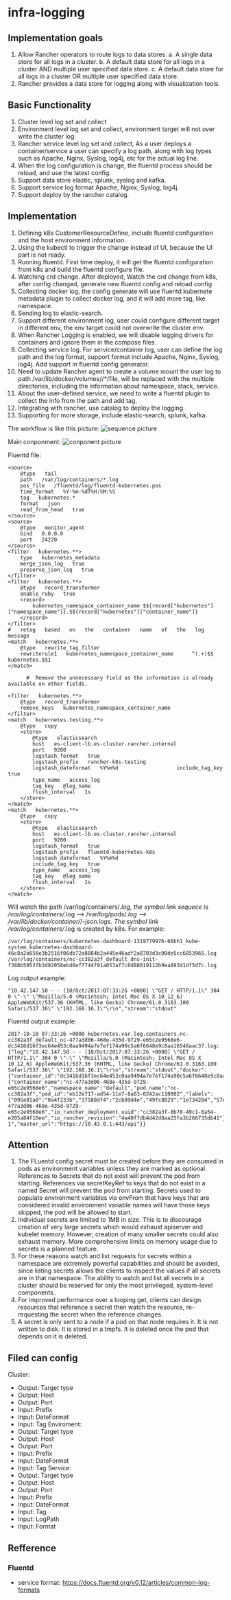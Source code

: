 # infra-logging

## Implementation goals

1. Allow Rancher operators to route logs to data stores.
  a. A single data store for all logs in a cluster.
  b. A default data store for all logs in a cluster AND multiple user specified data store.
  c. A default data store for all logs in a cluster OR multiple user specified data store.
2. Rancher provides a data store for logging along with visualization tools.

## Basic Functionality
1. Cluster level log set and collect
2. Environment level log set and collect, environment target will not over write the cluster log.
3. Rancher service level log set and collect, As a user deploys a container/service a user can specify a log path, along with log types such as Apache, Nginx, Syslog, log4j, etc for the actual log line.
4. When the log configuration is change, the fluentd process should be reload, and use the latest config.
5. Support data store elastic, splunk, syslog and kafka. 
6. Support service log format  Apache, Nginx, Syslog, log4j.
7. Support deploy by the rancher catalog.

## Implementation
1. Defining k8s CustomerResourceDefine, include fluentd configuration and the host environment information.
2. Using the kubectl to trigger the change instead of UI, because the UI part is not ready.
3. Running fluentd. First time deploy, it will get the fluentd configuration from k8s and build the fluentd configure file.
4. Watching crd change. After deployed, Watch the crd change from k8s, after config changed, generate new fluentd config and reload config
5. Collecting docker log, the config generate will use fluentd kubernete metadata plugin to collect docker log, and it will add more tag, like namespace.
6. Sending log to elastic-search.
7. Support different environment log, user could configure different target in different env, the env target could not overwrite the cluster env.
8. When Rancher Logging is enabled, we will disable logging drivers for containers and ignore them in the compose files.
9. Collecting service log. For service/container log, user can define the log path and the log format, support format include Apache, Nginx, Syslog, log4j.  Add support in fluentd config generator.
10. Need to update Rancher agent to create a volume mount the user log to path  /var/lib/docker/volumes/<name>/*/file, <name> will be replaced with the multiple directories, including the information about namespace, stack, service. 
11. About the user-defined service, we need to write a fluentd plugin to collect the info from the path and add tag.
12. Integrating with rancher, use catalog to deploy the logging.
13. Supporting for more storage, include elastic-search, splunk, kafka.

The workflow is like this picture:
![sequence picture](https://www.draw.io/?lightbox=1&highlight=FFFFFF&edit=_blank&layers=1&nav=1&title=logging_sequence.xml#Uhttps%3A%2F%2Fraw.githubusercontent.com%2Faiwantaozi%2Fdraw%2Fmaster%2Flogging_sequence.xml)

Main conponment:
![conponent picture](https://www.draw.io/?lightbox=1&highlight=0000ff&edit=_blank&layers=1&nav=1&title=logging_conponent.xml#Uhttps%3A%2F%2Fraw.githubusercontent.com%2Faiwantaozi%2Fdraw%2Fmaster%2Flogging_conponent.xml)

Fluentd file:

```
<source>
	@type   tail
	path   /var/log/containers/*.log
	pos_file   /fluentd/log/fluentd-kubernetes.pos
	time_format   %Y-%m-%dT%H:%M:%S
	tag   kubernetes.*
	format   json
	read_from_head   true
</source>
<source>
	@type   monitor_agent
	bind   0.0.0.0
	port   24220
</source>
<filter   kubernetes.**>
	type   kubernetes_metadata
	merge_json_log   true
	preserve_json_log   true
</filter>
<filter   kubernetes.**>
    @type   record_transformer
    enable_ruby   true
    <record>
        kubernetes_namespace_container_name $${record["kubernetes"]["namespace_name"]}.$${record["kubernetes"]["container_name"]}       
    </record>
</filter>
#   retag   based   on   the   container   name   of   the   log   message
<match   kubernetes.**>
	@type   rewrite_tag_filter
	rewriterule1   kubernetes_namespace_container_name      ^(.+)$$   kubernetes.$$1
</match>

      #  Remove the unnecessary field as the information is already available on other fields.
      
<filter   kubernetes.**>
    @type   record_transformer
    remove_keys   kubernetes_namespace_container_name
</filter>
<match   kubernetes.testing.**>
    @type   copy
    <store>
        @type   elasticsearch
        host   es-client-lb.es-cluster.rancher.internal
        port   9200
        logstash_format   true
        logstash_prefix   rancher-k8s-testing
        logstash_dateformat   %Y%m%d                   include_tag_key   true
        type_name   access_log
        tag_key   @log_name
        flush_interval   1s
    </store>
</match>
<match   kubernetes.**>             
    @type   copy                 
    <store>
        @type   elasticsearch
        host   es-client-lb.es-cluster.rancher.internal                 
        port   9200
        logstash_format   true
        logstash_prefix   fluentd-kubernetes-k8s
        logstash_dateformat   %Y%m%d
        include_tag_key   true
        type_name   access_log
        tag_key   @log_name
        flush_interval   1s
    </store> 
</match>

```

Will watch the path /var/log/containers/*.log, the symbol link sequece is /var/log/containers/*.log --> /var/log/pods/*.log --> /var/lib/docker/container/*/*-json.logs. The symbol link /var/log/containers/*.log is 
created by k8s. For example:

```
/var/log/containers/kubernetes-dashboard-1319779976-66bh1_kube-system_kubernetes-dashboard-46c8a2a656e3b2516f06db72a8084b2a445e46adf2a8703d3c00de5cc6853965.log
/var/log/containers/nc-cc382a3f_default_dns-init-f388b5953fb3d92058ebd6ef7744f91a053af7c6d88019112b9ea893d1df5d7c.log
```

Log output example:
```
"10.42.147.50 - - [10/Oct/2017:07:33:26 +0000] \"GET / HTTP/1.1\" 304 0 \"-\" \"Mozilla/5.0 (Macintosh; Intel Mac OS X 10_12_6) AppleWebKit/537.36 (KHTML, like Gecko) Chrome/61.0.3163.100 Safari/537.36\" \"192.168.16.1\"\r\n","stream":"stdout"
```

Fluentd output example:
```
2017-10-10 07:33:26 +0000 kubernetes.var.log.containers.nc-cc382a3f_default_nc-477a3d06-468e-435d-9729-e65c2e9568e6-dc3416d16f3ec64e453c0aa9494a7e7ef174a90c5a6f6648e9c8aa16548aac37.log: {"log":"10.42.147.50 - - [10/Oct/2017:07:33:26 +0000] \"GET / HTTP/1.1\" 304 0 \"-\" \"Mozilla/5.0 (Macintosh; Intel Mac OS X 10_12_6) AppleWebKit/537.36 (KHTML, like Gecko) Chrome/61.0.3163.100 Safari/537.36\" \"192.168.16.1\"\r\n","stream":"stdout","docker":{"container_id":"dc3416d16f3ec64e453c0aa9494a7e7ef174a90c5a6f6648e9c8aa16548aac37"},"kubernetes":{"container_name":"nc-477a3d06-468e-435d-9729-e65c2e9568e6","namespace_name":"default","pod_name":"nc-cc382a3f","pod_id":"eb12e717-ad54-11e7-8a03-0242ac110002","labels":{"095e01a0":"0a4f233b","37588df4":"2cb09d4e","49fc8029":"1e734284","57e8c97c":"6670fdb8","714ff794":"f9f90eea","9a730256":"b76e98af","a089e9af":"b326b506","c4d44529":"7b13b53d","eaee61ea":"27b03b75","fce8991e":"b326b506","io_rancher_container_primary":"nc-477a3d06-468e-435d-9729-e65c2e9568e6","io_rancher_deployment_uuid":"cc382a3f-8b78-49c1-8a54-e205a84f10ee","io_rancher_revision":"4a40f7db4d42d8aa25fa3b266735db41"},"host":"node-1","master_url":"https://10.43.0.1:443/api"}}
```

## Attention
1. The FLuentd config secret must be created before they are consumed in pods as environment variables unless they are marked as optional. References to Secrets that do not exist will prevent the pod from starting. References via secretKeyRef to keys that do not exist in a named Secret will prevent the pod from starting. Secrets used to populate environment variables via envFrom that have keys that are considered invalid environment variable names will have those keys skipped, the pod will be allowed to start. 
2. Individual secrets are limited to 1MB in size. This is to discourage creation of very large secrets which would exhaust apiserver and kubelet memory. However, creation of many smaller secrets could also exhaust memory. More comprehensive limits on memory usage due to secrets is a planned feature.
3. For these reasons watch and list requests for secrets within a namespace are extremely powerful capabilities and should be avoided, since listing secrets allows the clients to inspect the values if all secrets are in that namespace. The ability to watch and list all secrets in a cluster should be reserved for only the most privileged, system-level components.
4. For improved performance over a looping get, clients can design resources that reference a secret then watch the resource, re-requesting the secret when the reference changes.
5. A secret is only sent to a node if a pod on that node requires it. It is not written to disk. It is stored in a tmpfs. It is deleted once the pod that depends on it is deleted.

## Filed can config
Cluster:
* Output: Target type
* Output: Host
* Output: Port
* Input: Prefix
* Input: DateFormat
* Input: Tag
Enviroment:
* Output: Target type
* Output: Host
* Output: Port
* Input: Prefix
* Input: DateFormat
* Input: Tag
Service:
* Output: Target type
* Output: Host
* Output: Port
* Input: Prefix
* Input: DateFormat
* Input: Tag
* Input: LogPath
* Input: Format


## Refference
### Fluentd
* service format: https://docs.fluentd.org/v0.12/articles/common-log-formats
